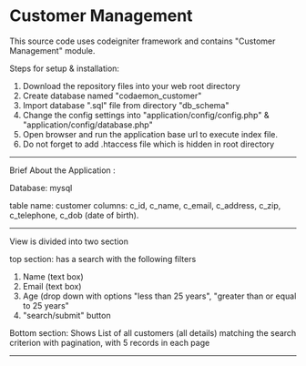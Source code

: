 # Customer Management

This source code uses codeigniter framework and contains "Customer Management" module.

Steps for setup & installation:
1. Download the repository files into your web root directory
2. Create database named "codaemon_customer"
3. Import database ".sql" file from directory "db_schema"
4. Change the config settings into "application/config/config.php" & "application/config/database.php"
5. Open browser and run the application base url to execute index file.
6. Do not forget to add .htaccess file which is hidden in root directory

****************************************
Brief About the Application : 

Database: mysql

table name: customer
columns: c_id, c_name, c_email, c_address, c_zip, c_telephone, c_dob (date of birth).

****************************************
View is divided into two section

top section: has a search with the following filters
1) Name (text box)
2) Email (text box)
3) Age (drop down with options "less than 25 years", "greater than or equal to 25 years"
4) "search/submit" button

Bottom section: Shows List of all customers (all details) matching the search criterion with pagination, with 5 records in each page

********************************************

